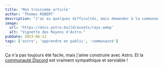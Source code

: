 ```yaml
---
title: 'Mon troisième article'
author: 'Thomas ROBERT'
description: "J'ai eu quelques difficultés, mais demander à la communauté m'a vraiment aidé !"
image:
  url: 'https://docs.astro.build/assets/rays.webp'
  alt: "Vignette des Rayons d'Astro."
pubDate: 2023-06-12
tags: ['astro', 'apprendre en public', 'communauté']
---
```


Ça n'a pas toujours été facile, mais j'aime construire avec Astro. Et la [communauté Discord](https://astro.build/chat) est vraiment sympathique et serviable !
